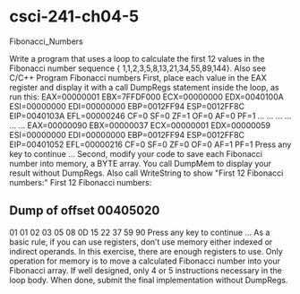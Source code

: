 # csci-241-ch04-5
Fibonacci_Numbers

Write a program that uses a loop to calculate the first 12 values in the Fibonacci number sequence { 1,1,2,3,5,8,13,21,34,55,89,144}. Also see C/C++ Program Fibonacci numbers
First, place each value in the EAX register and display it with a call DumpRegs statement inside the loop, as run this:
   EAX=00000001  EBX=7FFDF000  ECX=00000000  EDX=0040100A
   ESI=00000000  EDI=00000000  EBP=0012FF94  ESP=0012FF8C
   EIP=0040103A  EFL=00000246  CF=0  SF=0  ZF=1  OF=0  AF=0  PF=1
   ... ... ... 
   ... ... ...
   EAX=00000090  EBX=00000037  ECX=00000001  EDX=00000059
   ESI=00000000  EDI=00000000  EBP=0012FF94  ESP=0012FF8C
   EIP=00401052  EFL=00000216  CF=0  SF=0  ZF=0  OF=0  AF=1  PF=1
Press any key to continue ...
Second, modify your code to save each Fibonacci number into memory, a BYTE array. You call DumpMem to display your result without DumpRegs. Also call WriteString to show "First 12 Fibonacci numbers:"
First 12 Fibonacci numbers:

Dump of offset 00405020
-------------------------------
01 01 02 03 05 08 0D 15 22 37 59 90
Press any key to continue ...
As a basic rule, if you can use registers, don’t use memory either indexed or indirect operands. In this exercise, there are enough registers to use. Only operation for memory is to move a calculated Fibonacci number into your Fibonacci array. If well designed, only 4 or 5 instructions necessary in the loop body. When done, submit the final implementation without DumpRegs.
